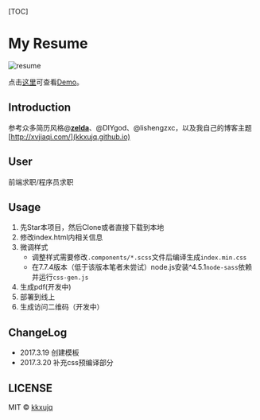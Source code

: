 [TOC]

# My Resume

![resume](http://oe8r161mt.bkt.clouddn.com/resume/resume.jpg?imageView/2/w/200/q/100)

点击[这里](https://zelda.github.io/cv)可查看[Demo](https://zelda.github.io/cv)。

## Introduction

参考众多简历风格@[**zelda**](https://github.com/zelda/Resume)、@DIYgod、@lishengzxc，以及我自己的博客主题 [http://xvjiaqi.com/](kkxujq.github.io)

## User

前端求职/程序员求职

## Usage

1. 先Star本项目，然后Clone或者直接下载到本地
1. 修改index.html内相关信息
1. 微调样式
   - 调整样式需要修改`.components/*.scss`文件后编译生成`index.min.css`
   - 在7.7.4版本（低于该版本笔者未尝试）node.js安装^4.5.1`node-sass`依赖并运行`css-gen.js`
1. 生成pdf(开发中)
1. 部署到线上
1. 生成访问二维码（开发中）

## ChangeLog
- 2017.3.19 创建模板
- 2017.3.20 补充css预编译部分

## LICENSE

MIT © [kkxujq](https://github.com/kkxujq)
